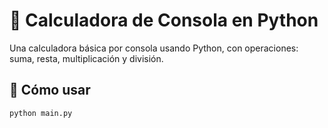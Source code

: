 # 🧮 Calculadora de Consola en Python

Una calculadora básica por consola usando Python, con operaciones: suma, resta, multiplicación y división.

## 🚀 Cómo usar

```bash
python main.py
